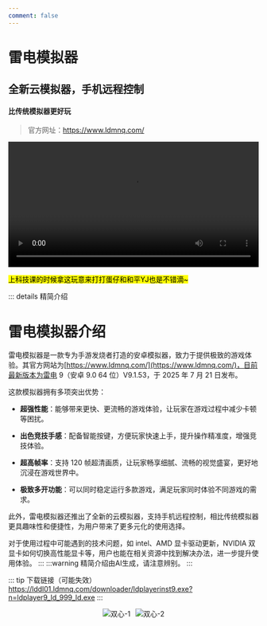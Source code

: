 ```yaml
---
comment: false
---
```


# 雷电模拟器<badge type="tip" text="网管首推"/>

## 全新云模拟器，手机远程控制
#### 比传统模拟器更好玩

>官方网址：https://www.ldmnq.com/

<video width="100%" height="auto" autoplay loop playsinline controls>
  <source src="https://img.ldmnq.com/gw/gw.mp4" type="video/mp4">
</video>

<mark>上科技课的时候拿这玩意来打打蛋仔和和平YJ也是不错滴~</mark>

::: details 精简介绍

# 雷电模拟器介绍

雷电模拟器是一款专为手游发烧者打造的安卓模拟器，致力于提供极致的游戏体验。其官方网站为[https://www.ldmnq.com/](https://www.ldmnq.com/)，目前最新版本为雷电 9（安卓 9.0 64 位）V9.1.53，于 2025 年 7 月 21 日发布。

这款模拟器拥有多项突出优势：

*   **超强性能**：能够带来更快、更流畅的游戏体验，让玩家在游戏过程中减少卡顿等困扰。

*   **出色竞技手感**：配备智能按键，方便玩家快速上手，提升操作精准度，增强竞技体验。

*   **超高帧率**：支持 120 帧超清画质，让玩家畅享细腻、流畅的视觉盛宴，更好地沉浸在游戏世界中。

*   **极致多开功能**：可以同时稳定运行多款游戏，满足玩家同时体验不同游戏的需求。

此外，雷电模拟器还推出了全新的云模拟器，支持手机远程控制，相比传统模拟器更具趣味性和便捷性，为用户带来了更多元化的使用选择。

对于使用过程中可能遇到的技术问题，如 intel、AMD 显卡驱动更新，NVIDIA 双显卡如何切换高性能显卡等，用户也能在相关资源中找到解决办法，进一步提升使用体验。
:::
:::warning
精简介绍由AI生成，请注意辨别。
:::

::: tip 下载链接（可能失效）
  <NCard title="最后一次编辑时下载链接（点击一次即可）：" link="https://lddl01.ldmnq.com/downloader/ldplayerinst9.exe?n=ldplayer9_ld_999_ld.exe">
    https://lddl01.ldmnq.com/downloader/ldplayerinst9.exe?n=ldplayer9_ld_999_ld.exe
  </NCard>
:::

<div style="display: flex; justify-content: center; flex-wrap: nowrap; gap: 10px; width: 100%;">
  <img src="/eggy/SX-1.jpeg" alt="双心-1" style="max-height: 200px;">
  <img src="/eggy/SX-2.jpg" alt="双心-2" style="max-height: 200px;">
</div>